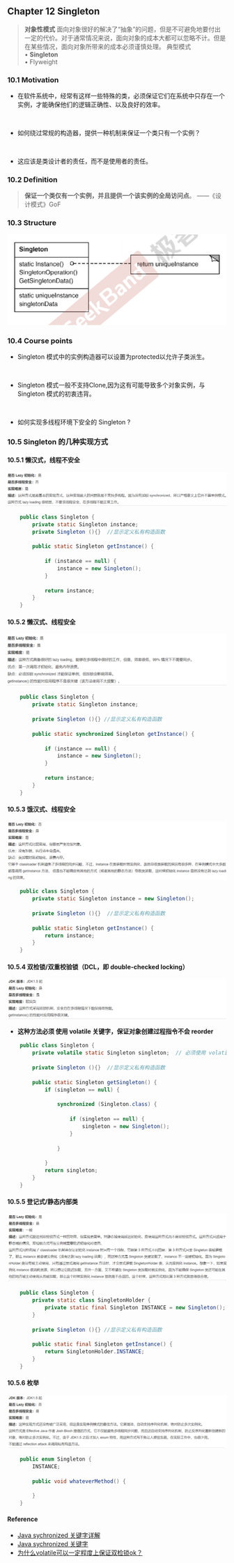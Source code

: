 ## Chapter 12 Singleton
> **对象性模式**
> 面向对象很好的解决了“抽象”的问题，但是不可避免地要付出一定的代价。对于通常情况来说，面向对象的成本大都可以忽略不计。但是在某些情况，面向对象所带来的成本必须谨慎处理。
> 典型模式    
> • **Singleton**  
> • Flyweight

### 10.1 Motivation
* 在软件系统中，经常有这样一些特殊的类，必须保证它们在系统中只存在一个实例，才能确保他们的逻辑正确性、以及良好的效率。

    <br>

* 如何绕过常规的构造器，提供一种机制来保证一个类只有一个实例？

    <br>

* 这应该是类设计者的责任，而不是使用者的责任。

### 10.2 Definition
>**保证一个类仅有一个实例，并且提供一个该实例的全局访问点**。 ——《设计模式》GoF

### 10.3 Structure  
![](img/structure.png)

### 10.4 Course points

* Singleton 模式中的实例构造器可以设置为protected以允许子类派生。

    <br>

* Singleton 模式一般不支持Clone,因为这有可能导致多个对象实例，与 Singleton 模式的初衷违背。

    <br>

* 如何实现多线程环境下安全的 Singleton ?

### 10.5 Singleton 的几种实现方式
#### 10.5.1 懒汉式，线程不安全
    
![](img/2020-10-21-11-15-12.png)

```java
    public class Singleton {  
        private static Singleton instance;  
        private Singleton (){}  //显示定义私有构造函数
    
        public static Singleton getInstance() {  

            if (instance == null) {  
                instance = new Singleton();  
            }  

            return instance;  
        }  
    }
```

#### 10.5.2 懒汉式、线程安全
![](img/2020-10-21-11-18-37.png)

```java
    public class Singleton {  
        private static Singleton instance;  

        private Singleton (){} //显示定义私有构造函数  

        public static synchronized Singleton getInstance() {  

            if (instance == null) {  
                instance = new Singleton();  
            }  

            return instance;  
        }  
    }
```
#### 10.5.3 饿汉式、线程安全
![](img/2020-10-21-11-19-43.png)
```java
    public class Singleton {  
        private static Singleton instance = new Singleton();  

        private Singleton (){}  //显示定义私有构造函数

        public static Singleton getInstance() {  
            return instance;  
        }  
    }
```
#### 10.5.4 双检锁/双重校验锁（DCL，即 double-checked locking）
![](img/2020-10-21-11-20-40.png)

* **这种方法必须 使用 volatile 关键字，保证对象创建过程指令不会 reorder**
```java
    public class Singleton {  
        private volatile static Singleton singleton;  // 必须使用 volatile 关键字

        private Singleton (){}  //显示定义私有构造函数

        public static Singleton getSingleton() {  
            if (singleton == null) {  

                synchronized (Singleton.class) {  

                    if (singleton == null) {  
                        singleton = new Singleton();  
                    }  

                }  

            }  
            return singleton;  
        }  
    }
```

#### 10.5.5 登记式/静态内部类
![](img/2020-10-21-11-23-33.png)
```java
    public class Singleton {  
        private static class SingletonHolder {  
            private static final Singleton INSTANCE = new Singleton();  
        }  

        private Singleton (){} //显示定义私有构造函数

        public static final Singleton getInstance() {  
            return SingletonHolder.INSTANCE;  
        }  
    }
```

#### 10.5.6 枚举
![](img/2020-10-21-11-26-01.png)

```java
    public enum Singleton {  
        INSTANCE;  

        public void whateverMethod() {  

        }  
    }
```

#### Reference

* [Java sychronized 关键字详解](https://www.cnblogs.com/gnagwang/archive/2011/02/27/1966606.html)
* [Java sychronized 关键字](https://www.jackforfun.com/java-synchronized)
* [为什么volatile可以一定程度上保证双检锁ok？](https://blog.csdn.net/Null_RuzZ/article/details/72530826)